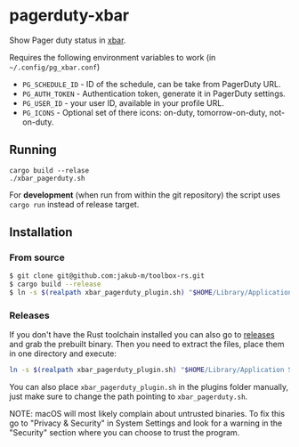 # pagerduty-xbar

Show Pager duty status in [xbar][xbar].

[xbar]: https://github.com/matryer/xbar

Requires the following environment variables to work (in `~/.config/pg_xbar.conf`)
- `PG_SCHEDULE_ID` - ID of the schedule, can be take from PagerDuty URL.
- `PG_AUTH_TOKEN` - Authentication token, generate it in PagerDuty settings.
- `PG_USER_ID` - your user ID, available in your profile URL.
- `PG_ICONS` - Optional set of there icons: on-duty, tomorrow-on-duty, not-on-duty.

## Running

```
cargo build --relase
./xbar_pagerduty.sh
```

For **development** (when run from within the git repository) the script uses
`cargo run` instead of release target.

## Installation

### From source

```sh
$ git clone git@github.com:jakub-m/toolbox-rs.git
$ cargo build --release
$ ln -s $(realpath xbar_pagerduty_plugin.sh) "$HOME/Library/Application Support/xbar/plugins/pagerduty.5m.sh"
```

### Releases
If you don't have the Rust toolchain installed you can also go to [releases][releases] and grab the prebuilt binary. Then you need to extract the files, place them in one directory and execute:

[releases]: https://github.com/jakub-m/toolbox-rs/releases

```sh
ln -s $(realpath xbar_pagerduty_plugin.sh) "$HOME/Library/Application Support/xbar/plugins/pagerduty.5m.sh"
```

You can also place `xbar_pagerduty_plugin.sh` in the plugins folder manually, just make sure to change the path pointing to `xbar_pagerduty.sh`.

NOTE: macOS will most likely complain about untrusted binaries. To fix this go to "Privacy & Security" in System Settings and look for a warning in the "Security" section where you can choose to trust the program.
